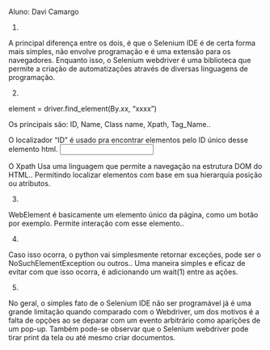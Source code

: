 Aluno: Davi Camargo


1.
A principal diferença entre os dois, é que o Selenium IDE é de certa forma mais simples, não envolve programação e é uma extensão para os navegadores. Enquanto isso, o Selenium webdriver é uma biblioteca que permite a criação de automatizações através de diversas linguagens de programação.


2.
element = driver.find_element(By.xx, “xxxx”)

Os principais são: ID, Name, Class name, Xpath, Tag_Name..

O localizador “ID” é usado pra encontrar elementos pelo ID único desse elemento html.
<input type="text" id="username" />

O Xpath Usa uma linguagem que permite a navegação na estrutura DOM do HTML.. Permitindo localizar elementos com base em sua hierarquia posição ou atributos.


3.
WebElement é basicamente um elemento único da página, como um botão por exemplo. Permite interação com esse elemento..

4.
Caso isso ocorra, o python vai simplesmente retornar exceções, pode ser o NoSuchElementException ou outros..
Uma maneira simples e eficaz de evitar com que isso ocorra, é adicionando um wait(1) entre as ações.


5.
No geral, o simples fato de o Selenium IDE não ser programável já é uma grande limitação quando comparado com o Webdriver, um dos motivos é a falta de opções ao se deparar com um evento arbitrário como aparições de um pop-up. Também pode-se observar que o Selenium webdriver pode tirar print da tela ou até mesmo criar documentos.
